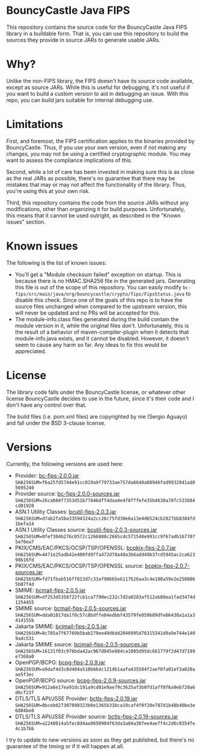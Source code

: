 BouncyCastle Java FIPS
======================

This repository contains the source code for the BouncyCastle Java FIPS library in
a buildable form. That is, you can use this repository to build the sources they
provide in source JARs to generate usable JARs.

Why?
====
Unlike the non-FIPS library, the FIPS doesn't have its source code available, except
as source JARs. While this is useful for debugging, it's not useful if you want to build
a custom version to aid in debugging an issue. With this repo, you can build jars suitable
for internal debugging use.

Limitations
===========
First, and foremost, the FIPS certification applies to the binaries provided by BouncyCastle. Thus,
if you use your own version, even if not making any changes, you may not be using a certified
cryptographic module. You may want to assess the compliance implications of this.

Second, while a lot of care has been invested in making sure this is as close as the
real JARs as possible, there's no guarantee that there may be mistakes that may or may
not affect the functionality of the library. Thus, you're using this at your own risk.

Third, this repository contains the code from the source JARs without any modifications, other
than organizing it for build purposes. Unfortunately, this means that it cannot be used outright,
as described in the "Known issues" section.

Known issues
============
The following is the list of known issues:
- You'll get a "Module checksum failed" exception on startup. This is because there is no
  HMAC.SHA256 file in the generated jars. Generating this file is out of the scope of this
  repository. You can easily modify ``bc-fips/src/main/java/org/bouncycastle/crypto/fips/FipsStatus.java``
  to disable this check. Since one of the goals of this repo is to have the source files
  unchanged when compared to the upstream version, this will never be updated and no PRs
  will be accepted for this.
- The module-info.class files generated during the build contain the module version in it,
  while the original files don't. Unfortunately, this is the result of a behavior of
  maven-compiler-plugin when it detects that module-info.java exists, and it cannot be disabled.
  However, it doesn't seem to cause any harm so far. Any ideas to fix this would be appreciated.

License
=======
The library code falls under the BouncyCastle license, or whatever other license
BouncyCastle decides to use in the future, since it's their code and I don't have
any control over that.

The build files (i.e. pom.xml files) are copyrighted by me (Sergio Aguayo) and fall
under the BSD 3-clause license.

Versions
========

Currently, the following versions are used here:
- Provider: [bc-fips-2.0.0.jar](https://repo1.maven.org/maven2/org/bouncycastle/bc-fips/2.0.0/bc-fips-2.0.0.jar) ``SHA256SUM=f6a25fd5744e91cc019a9f79733ae757da6648a80946fad9932041ad05695240``
- Provider source: [bc-fips-2.0.0-sources.jar](https://repo1.maven.org/maven2/org/bouncycastle/bc-fips/2.0.0/bc-fips-2.0.0-sources.jar) ``SHA256SUM=26cab04f7353d51b77846dff4daa4e4f8fffefe35b4630a78fc533684cd01920``
- ASN.1 Utility Classes: [bcutil-fips-2.0.3.jar](https://repo1.maven.org/maven2/org/bouncycastle/bcutil-fips/2.0.3/bcutil-fips-2.0.3.jar) ``SHA256SUM=d7ab2fa5ba33594324a2cc26c75fd30e6a13e4d6524cb2027bb8384fd1befa14``
- ASN.1 Utility Classes source: [bcutil-fips-2.0.3-sources.jar](https://repo1.maven.org/maven2/org/bouncycastle/bcutil-fips/2.0.3/bcutil-fips-2.0.3-sources.jar) ``SHA256SUM=0fef304b276c0572c1266888c2665cdc571548e991cc9f67adb1677075e70ea7``
- PKIX/CMS/EAC/PKCS/OCSP/TSP/OPENSSL: [bcpkix-fips-2.0.7.jar](https://repo1.maven.org/maven2/org/bouncycastle/bcpkix-fips/2.0.7/bcpkix-fips-2.0.7.jar) ``SHA256SUM=4471e25adb42e400fd9ffa472d78a40a3b6add49b37cd5945ac2ca62398b16fd``
- PKIX/CMS/EAC/PKCS/OCSP/TSP/OPENSSL source: [bcpkix-fips-2.0.7-sources.jar](https://repo1.maven.org/maven2/org/bouncycastle/bcpkix-fips/2.0.7/bcpkix-fips-2.0.7-sources.jar) ``SHA256SUM=fd71fbab516ff813d7c33af90665e6117626aa3c4e100a59e2e2588065b07f4d``
- SMIME: [bcmail-fips-2.0.5.jar](https://repo1.maven.org/maven2/org/bouncycastle/bcmail-fips/2.0.5/bcmail-fips-2.0.5.jar) ``SHA256SUM=df253d5358722fcb1ca7790ec232c7d2a0283af512ab80ea1fad3474d1254455``
- SMIME source: [bcmail-fips-2.0.5-sources.jar](https://repo1.maven.org/maven2/org/bouncycastle/bcmail-fips/2.0.5/bcmail-fips-2.0.5-sources.jar) ``SHA256SUM=dda01017da1f0c57c8bdffe84edbbf43579fe059b89dfe66430a1a1a341d155b``
- Jakarta SMIME: [bcjmail-fips-2.0.5.jar](https://repo1.maven.org/maven2/org/bouncycastle/bcjmail-fips/2.0.5/bcjmail-fips-2.0.5.jar) ``SHA256SUM=0c785a7f67769b5bab279ee49d6dd2046995d76315341d9a9e744e1409adc531``
- Jakarta SMIME source: [bcjmail-fips-2.0.5-sources.jar](https://repo1.maven.org/maven2/org/bouncycastle/bcjmail-fips/2.0.5/bcjmail-fips-2.0.5-sources.jar) ``SHA256SUM=16131f03c976bda42ac967d045e884ca1005d95dc661779f2d47d7199e7368a0``
- OpenPGP/BCPG: [bcpg-fips-2.0.9.jar](https://repo1.maven.org/maven2/org/bouncycastle/bcpg-fips/2.0.9/bcpg-fips-2.0.9.jar) ``SHA256SUM=a9daf4d3c8d484a510b66dc121db1aafa435504f2aef0fa01ef3a020aae5f3ec``
- OpenPGP/BCPG source: [bcpg-fips-2.0.9-sources.jar](https://repo1.maven.org/maven2/org/bouncycastle/bcpg-fips/2.0.9/bcpg-fips-2.0.9-sources.jar) ``SHA256SUM=912a6e17ea91dc191a9cd01e9ae79c3625af3b0fd1aff8f6a9eb720a6d6cf23f``
- DTLS/TLS API/JSSE Provider: [bctls-fips-2.0.19.jar](https://repo1.maven.org/maven2/org/bouncycastle/bctls-fips/2.0.19/bctls-fips-2.0.19.jar) ``SHA256SUM=0bceb027307098323b0e1365b31bca19caf4f0f20e787d1b48b40be3e6804be0``
- DTLS/TLS API/JSSE Provider source: [bctls-fips-2.0.19-sources.jar](https://repo1.maven.org/maven2/org/bouncycastle/bctls-fips/2.0.19/bctls-fips-2.0.19-sources.jar) ``SHA256SUM=a2248814a5fec8d4aa0650904f63da3a84a307ee4ae7f4c2d6c0354fe4c1b7bb``

I try to update to new versions as soon as they get published, but there's no
guarantee of the timing or if it will happen at all. 